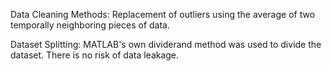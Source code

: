 Data Cleaning Methods:
Replacement of outliers using the average of two temporally neighboring pieces of data.

Dataset Splitting:
MATLAB's own dividerand method was used to divide the dataset. There is no risk of data leakage.
